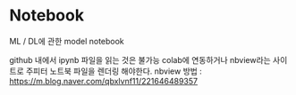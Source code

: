 # Notebook
ML / DL에 관한 model notebook

github 내에서 ipynb 파일을 읽는 것은 불가능
colab에 연동하거나 nbview라는 사이트로 주피터 노트북 파일을 렌더링 해야한다.
nbview 방법 : https://m.blog.naver.com/qbxlvnf11/221646489357
